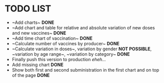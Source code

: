 # TODO LIST

- ~Add charts~ **DONE**
- ~Add chart and table for relative and absolute variation of new doses and new vaccines~ **DONE**
- ~Add time chart of vaccination~ **DONE**
- ~Calculate number of vaccines by producer~ **DONE**
- ~Calculate variation in doses~, variation by gender **NOT POSSIBLE**, ~variation by age range~, ~variation by category~ **DONE**
- Finally push this version to production *eheh...*
- Add missing chart **DONE**
- Show both first and second subministration in the first chart and on top of the page **DONE**
